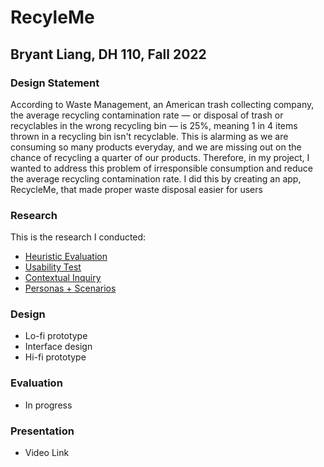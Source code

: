 # RecyleMe

## Bryant Liang, DH 110, Fall 2022

### Design Statement
According to Waste Management, an American trash collecting company, the average recycling contamination rate — or disposal of trash or recyclables in the wrong recycling bin — is 25%, meaning 1 in 4 items thrown in a recycling bin isn't recyclable. This is alarming as we are consuming so many products everyday, and we are missing out on the chance of recycling a quarter of our products. Therefore, in my project, I wanted to address this problem of irresponsible consumption and reduce the average recycling contamination rate. I did this by creating an app, RecycleMe, that made proper waste disposal easier for users

### Research
This is the research I conducted:
* [Heuristic Evaluation](https://github.com/brygoesmoo/DH110/tree/main/Assignment%201)
* [Usability Test](https://github.com/brygoesmoo/DH110/tree/main/assignment02)
* [Contextual Inquiry](https://github.com/brygoesmoo/DH110/tree/main/Assignment%203)
* [Personas + Scenarios](https://github.com/brygoesmoo/DH110/tree/main/Assignment%204)

### Design
* Lo-fi prototype
* Interface design
* Hi-fi prototype

### Evaluation
* In progress

### Presentation
* Video Link
